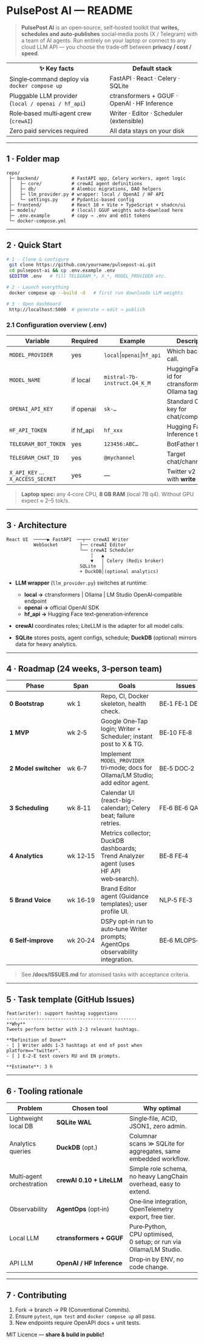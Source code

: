 # PulsePost AI — README

> **PulsePost AI** is an open‑source, self‑hosted toolkit that **writes, schedules and auto‑publishes** social‑media posts (X / Telegram) with a team of AI agents. Run entirely on your laptop or connect to any cloud LLM API — you choose the trade‑off between **privacy / cost / speed**.

<table>
<tr><th>✨ Key facts</th><th>Default stack</th></tr>
<tr><td>Single‑command deploy via <code>docker compose up</code></td><td>FastAPI · React · Celery · SQLite</td></tr>
<tr><td>Pluggable LLM provider (<code>local / openai / hf_api</code>)</td><td>ctransformers + GGUF · OpenAI · HF Inference</td></tr>
<tr><td>Role‑based multi‑agent crew (<code>crewAI</code>)</td><td>Writer · Editor · Scheduler (extensible)</td></tr>
<tr><td>Zero paid services required</td><td>All data stays on your disk</td></tr>
</table>

---

## 1 · Folder map

```
repo/
 ├─ backend/            # FastAPI app, Celery workers, agent logic
 │   ├─ core/           # crewAI agent definitions
 │   ├─ db/             # Alembic migrations, DAO helpers
 │   ├─ llm_provider.py # wrapper: local / OpenAI / HF API
 │   └─ settings.py     # Pydantic‑based config
 ├─ frontend/           # React 18 + Vite + TypeScript + shadcn/ui
 ├─ models/             # (local) GGUF weights auto‑download here
 ├─ .env.example        # copy → .env and edit tokens
 └─ docker-compose.yml
```

---

## 2 · Quick Start

```bash
# 1 · Clone & configure
 git clone https://github.com/yourname/pulsepost-ai.git
 cd pulsepost-ai && cp .env.example .env
 $EDITOR .env   # fill TELEGRAM_*, X_*, MODEL_PROVIDER etc.

# 2 · Launch everything
 docker compose up --build -d   # first run downloads LLM weights

# 3 · Open dashboard
 http://localhost:5000  # generate → edit → publish
```

### 2.1 Configuration overview (.env)

| Variable                        | Required   | Example                      | Description                                          |
| ------------------------------- | ---------- | ---------------------------- | ---------------------------------------------------- |
| `MODEL_PROVIDER`                | yes        | `local`\|`openai`\|`hf_api`  | Which backend to call.                               |
| `MODEL_NAME`                    | if local   | `mistral-7b-instruct.Q4_K_M` | HuggingFace/gguf id for ctransformers or Ollama tag. |
| `OPENAI_API_KEY`                | if openai  | `sk‑…`                       | Standard OpenAI key for chat/completions.            |
| `HF_API_TOKEN`                  | if hf\_api | `hf_xxx`                     | Hugging Face Inference token.                        |
| `TELEGRAM_BOT_TOKEN`            | yes        | `123456:ABC…`                | BotFather token.                                     |
| `TELEGRAM_CHAT_ID`              | yes        | `@mychannel`                 | Target chat/channel.                                 |
| `X_API_KEY` … `X_ACCESS_SECRET` | yes        | —                            | Twitter v2 keys with **write** perm.                 |

> **Laptop spec:** any 4‑core CPU, **8 GB RAM** (local 7B q4). Without GPU expect ≈ 2–5 tok/s.

---

## 3 · Architecture

```
React UI  ─────▶ FastAPI  ──┬── crewAI Writer
          WebSocket        ├── crewAI Editor
                           └── crewAI Scheduler
                               │   ▲
                               ▼   │ Celery (Redis broker)
                           SQLite  │
                           + DuckDB│(optional analytics)
```

* **LLM wrapper** (`llm_provider.py`) switches at runtime:

  * **local →** ctransformers  |  Ollama  |  LM Studio OpenAI‑compatible endpoint
  * **openai →** official OpenAI SDK
  * **hf\_api →** Hugging Face text‑generation‑inference
* **crewAI** coordinates roles; LiteLLM is the adapter for all model calls.
* **SQLite** stores posts, agent configs, schedule; **DuckDB** (optional) mirrors data for heavy analytics.

---

## 4 · Roadmap (24 weeks, 3‑person team)

| Phase                | Span     | Goals                                                                                | Issues (#)          |
| -------------------- | -------- | ------------------------------------------------------------------------------------ | ------------------- |
| **0 Bootstrap**      | wk 1     | Repo, CI, Docker skeleton, health check.                                             | BE‑1 FE‑1 DEV‑OPS‑1 |
| **1 MVP**            | wk 2‑5   | Google One‑Tap login; Writer + Scheduler; instant post to X & TG.                    | BE‑10 FE‑8          |
| **2 Model switcher** | wk 6‑7   | Implement `MODEL_PROVIDER` tri‑mode; docs for Ollama/LM Studio; add editor agent.    | BE‑5 DOC‑2          |
| **3 Scheduling**     | wk 8‑11  | Calendar UI (react-big-calendar); Celery beat; failure retries.                      | FE‑6 BE‑6 QA‑2      |
| **4 Analytics**      | wk 12‑15 | Metrics collector; DuckDB dashboards; Trend Analyzer agent (uses HF API web‑search). | BE‑8 FE‑4           |
| **5 Brand Voice**    | wk 16‑19 | Brand Editor agent (Guidance templates); user profile UI.                            | NLP‑5 FE‑3          |
| **6 Self‑improve**   | wk 20‑24 | DSPy opt‑in run to auto‑tune Writer prompts; AgentOps observability integration.     | BE‑6 MLOPS‑4        |

> See **/docs/ISSUES.md** for atomised tasks with acceptance criteria.

---

## 5 · Task template (GitHub Issues)

```text
feat(writer): support hashtag suggestions
------------------------------------------------
**Why**
Tweets perform better with 2‑3 relevant hashtags.

**Definition of Done**
- [ ] Writer adds 1‑3 hashtags at end of post when platform=="twitter".
- [ ] E‑2‑E test covers RU and EN prompts.

**Estimate**: 3 h
```

---

## 6 · Tooling rationale

| Problem                   | Chosen tool               | Why optimal                                                       |
| ------------------------- | ------------------------- | ----------------------------------------------------------------- |
| Lightweight local DB      | **SQLite WAL**            | Single‑file, ACID, JSON1, zero admin.                             |
| Analytics queries         | **DuckDB** (opt.)         | Columnar scans ≫ SQLite for aggregates, same embedded workflow.   |
| Multi‑agent orchestration | **crewAI 0.10 + LiteLLM** | Simple role schema, no heavy LangChain overhead, easy to extend.  |
| Observability             | **AgentOps** (opt‑in)     | One‑line integration, OpenTelemetry export, free tier.            |
| Local LLM                 | **ctransformers + GGUF**  | Pure‑Python, CPU optimised, 0 setup; or run via Ollama/LM Studio. |
| API LLM                   | **OpenAI / HF Inference** | Drop‑in by ENV, no code change.                                   |

---

## 7 · Contributing

1. Fork → branch → PR (Conventional Commits).
2. Ensure `pytest`, `npm test` and `docker compose up` all pass.
3. New endpoints require OpenAPI docs + unit tests.

MIT Licence — **share & build in public!**

